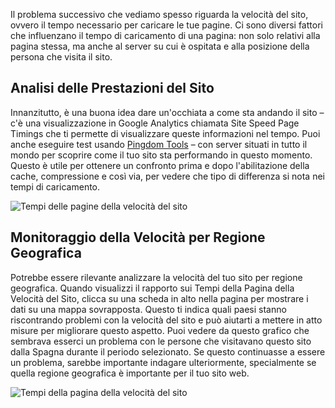 <!-- Filename: Monitoring_Site_Speed / Display title: Monitoraggio della Velocità del Sito -->

Il problema successivo che vediamo spesso riguarda la velocità del sito, ovvero il tempo necessario per caricare le tue pagine. Ci sono diversi fattori che influenzano il tempo di caricamento di una pagina: non solo relativi alla pagina stessa, ma anche al server su cui è ospitata e alla posizione della persona che visita il sito.
## Analisi delle Prestazioni del Sito

Innanzitutto, è una buona idea dare un'occhiata a come sta andando il sito –
c'è una visualizzazione in Google Analytics chiamata Site Speed Page Timings che
ti permette di visualizzare queste informazioni nel tempo. Puoi anche eseguire test
usando <a href="https://tools.pingdom.com/"
rel="nofollow noreferrer noopener">Pingdom Tools</a> –
con server situati in tutto il mondo per scoprire come il tuo sito sta
performando in questo momento. Questo è utile per ottenere un confronto prima e dopo
l'abilitazione della cache, compressione e così via, per vedere che tipo
di differenza si nota nei tempi di caricamento.

![Tempi delle pagine della velocità del sito](../../../en/images/performance/monitoring-site-speed.png)

## Monitoraggio della Velocità per Regione Geografica

Potrebbe essere rilevante analizzare la velocità del tuo sito per regione geografica. Quando visualizzi il rapporto sui Tempi della Pagina della Velocità del Sito, clicca su una scheda in alto nella pagina per mostrare i dati su una mappa sovrapposta. Questo ti indica quali paesi stanno riscontrando problemi con la velocità del sito e può aiutarti a mettere in atto misure per migliorare questo aspetto. Puoi vedere da questo grafico che sembrava esserci un problema con le persone che visitavano questo sito dalla Spagna durante il periodo selezionato. Se questo continuasse a essere un problema, sarebbe importante indagare ulteriormente, specialmente se quella regione geografica è importante per il tuo sito web.

![Tempi della pagina della velocità del sito](../../../en/images/performance/monitoring-site-speed-by-country.png)

